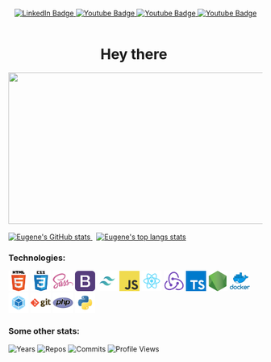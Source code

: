 <div id="header" align="center">
  <img src="https://media.giphy.com/media/WIQ0N0OUvei1OW1h9Z/giphy.gif" width="100" alt=""/>
  <div id="badges" align="center">
    <a href="https://www.linkedin.com/in/Andrey999k/">
      <img src="https://img.shields.io/badge/LinkedIn-0A66C2?style=for-the-badge&logo=linkedin&logoColor=white" alt="LinkedIn Badge"/>
    </a>
    <a href="https://www.youtube.com/channel/UCyJBQMheyhWfoUIDvPn9bhg">
      <img src="https://img.shields.io/badge/YouTube-red?style=for-the-badge&logo=youtube&logoColor=white" alt="Youtube Badge"/>
    </a>
    <a href="https://vk.com/Andrey999k">
      <img src="https://img.shields.io/badge/ВКонтакте-0077FF?style=for-the-badge&logo=vk&logoColor=white" alt="Youtube Badge"/>
    </a>
    <a href="https://t.me/Andrey_Kutuzovv">
      <img src="https://img.shields.io/badge/Telegram-30A3E6?style=for-the-badge&logo=telegram&logoColor=white" alt="Youtube Badge"/>
    </a>
  </div>

  <img src="https://komarev.com/ghpvc/?username=Andrey999K&style=flat-square&color=blue" alt=""/>
  <h1>  
    Hey there
    <img src="https://media.giphy.com/media/hvRJCLFzcasrR4ia7z/giphy.gif" width="30px" alt=""/>
  </h1>
</div>

<div align="center">
  <img src="https://media.giphy.com/media/v1.Y2lkPTc5MGI3NjExd2xhaTA3cjBuc2hwOXlnd3YzZnl5ZGN1bXh2N3l0Nmx0bTN3ajRscSZlcD12MV9pbnRlcm5hbF9naWZfYnlfaWQmY3Q9Zw/dWesBcTLavkZuG35MI/giphy.gif" width="600" height="300" alt=""/>
</div>

<!--
**Andrey999K/Andrey999K** is a ✨ _special_ ✨ repository because its `README.md` (this file) appears on your GitHub profile.

Here are some ideas to get you started:

- 🔭 I’m currently working on ...
- 🌱 I’m currently learning ...
- 👯 I’m looking to collaborate on ...
- 🤔 I’m looking for help with ...
- 💬 Ask me about ...
- 📫 How to reach me: ...
- 😄 Pronouns: ...
- ⚡ Fun fact: ...
-->

<!--I'm Andrey, frontend developer 👨‍💻 who is passionate about JavaScript technologies and its entire ecosystem.

- 🔭 Currently I'm working on TypeScript desktop/browser apps and systems
- 🌱 Also I'm diving deep into learning NextJS, EffectorJS and of course JS improvements
- 💬 Ask me about: tech, movies and a little bit about psychology.
-  ⚡ Technologies: React, Next, Effector, TailwindCSS, etc.

"Veni. Vedi. Vici."--->

<p align="justify">
  <a href="https://github.com/Andrey999k/Andrey999k/">
    <img
      height="150"
      src="https://github-readme-stats.vercel.app/api?username=Andrey999k&count_private=true&show_icons=true&custom_title=Github%20Status"
      alt="Eugene's GitHub stats"
    />
  </a>
&nbsp;
   <a href="https://github.com/Andrey999k/Andrey999k/">
    <img
      height="150"
      src="https://github-readme-stats.vercel.app/api/top-langs/?username=Andrey999k&layout=compact&langs_count=6"
      alt="Eugene's top langs stats"
    />
  </a>  
</p>

### Technologies:
<code><img height="40" src="https://raw.githubusercontent.com/github/explore/80688e429a7d4ef2fca1e82350fe8e3517d3494d/topics/html/html.png" alt=""></code>
<code><img height="40" src="https://raw.githubusercontent.com/github/explore/80688e429a7d4ef2fca1e82350fe8e3517d3494d/topics/css/css.png" alt=""></code>
<code><img height="40" src="https://raw.githubusercontent.com/github/explore/80688e429a7d4ef2fca1e82350fe8e3517d3494d/topics/sass/sass.png" alt=""></code>
<code><img height="40" src="https://raw.githubusercontent.com/github/explore/80688e429a7d4ef2fca1e82350fe8e3517d3494d/topics/bootstrap/bootstrap.png" alt=""></code>
<code><img height="40" src="https://raw.githubusercontent.com/github/explore/80688e429a7d4ef2fca1e82350fe8e3517d3494d/topics/tailwind/tailwind.png" alt=""></code>
<code><img height="40" src="https://raw.githubusercontent.com/github/explore/80688e429a7d4ef2fca1e82350fe8e3517d3494d/topics/javascript/javascript.png" alt=""></code>
<code><img height="40" src="https://raw.githubusercontent.com/github/explore/80688e429a7d4ef2fca1e82350fe8e3517d3494d/topics/react/react.png" alt=""></code>
<code><img height="40" src="https://raw.githubusercontent.com/github/explore/80688e429a7d4ef2fca1e82350fe8e3517d3494d/topics/redux/redux.png" alt=""></code>
<code><img height="40" src="https://raw.githubusercontent.com/github/explore/80688e429a7d4ef2fca1e82350fe8e3517d3494d/topics/typescript/typescript.png" alt=""></code>
<code><img height="40" src="https://raw.githubusercontent.com/github/explore/80688e429a7d4ef2fca1e82350fe8e3517d3494d/topics/nodejs/nodejs.png" alt=""></code>
<code><img height="40" src="https://raw.githubusercontent.com/github/explore/80688e429a7d4ef2fca1e82350fe8e3517d3494d/topics/docker/docker.png" alt=""></code>
<code><img height="40" src="https://raw.githubusercontent.com/github/explore/80688e429a7d4ef2fca1e82350fe8e3517d3494d/topics/webpack/webpack.png" alt=""></code>
<code><img height="40" src="https://raw.githubusercontent.com/github/explore/80688e429a7d4ef2fca1e82350fe8e3517d3494d/topics/git/git.png" alt=""></code>
<code><img height="40" src="https://raw.githubusercontent.com/github/explore/80688e429a7d4ef2fca1e82350fe8e3517d3494d/topics/php/php.png" alt=""></code>
<code><img height="40" src="https://raw.githubusercontent.com/github/explore/80688e429a7d4ef2fca1e82350fe8e3517d3494d/topics/python/python.png" alt=""></code>

### Some other stats:
![Years](https://badges.pufler.dev/years/Andrey999k?style=flat-square&color=orange&logo=github&a=0)
![Repos](https://badges.pufler.dev/repos/Andrey999k?style=flat-square&color=orange&logo=github&a=0)
![Commits](https://badges.pufler.dev/commits/monthly/Andrey999k?style=flat-square&color=orange&logo=github&a=0)
![Profile Views](https://badges.pufler.dev/visits/Andrey999k/Andrey999k?style=flat-square&color=orange&logo=github)